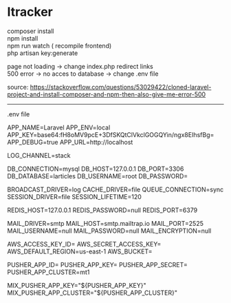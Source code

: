 # Itracker
composer install    
npm install   
npm run watch ( recompile frontend)  
php artisan key:generate  

page not loading -> change index.php redirect links   
500 error -> no acces to database  -> change .env file  


source: https://stackoverflow.com/questions/53029422/cloned-laravel-project-and-install-composer-and-npm-then-also-give-me-error-500  

__________


.env file

APP_NAME=Laravel
APP_ENV=local
APP_KEY=base64:fH8oMV9pcE+3DfSKQtClVkclGOGQYin/ngx8EIhsfBg=
APP_DEBUG=true
APP_URL=http://localhost

LOG_CHANNEL=stack

DB_CONNECTION=mysql
DB_HOST=127.0.0.1
DB_PORT=3306
DB_DATABASE=larticles
DB_USERNAME=root
DB_PASSWORD=

BROADCAST_DRIVER=log
CACHE_DRIVER=file
QUEUE_CONNECTION=sync
SESSION_DRIVER=file
SESSION_LIFETIME=120

REDIS_HOST=127.0.0.1
REDIS_PASSWORD=null
REDIS_PORT=6379

MAIL_DRIVER=smtp
MAIL_HOST=smtp.mailtrap.io
MAIL_PORT=2525
MAIL_USERNAME=null
MAIL_PASSWORD=null
MAIL_ENCRYPTION=null

AWS_ACCESS_KEY_ID=
AWS_SECRET_ACCESS_KEY=
AWS_DEFAULT_REGION=us-east-1
AWS_BUCKET=

PUSHER_APP_ID=
PUSHER_APP_KEY=
PUSHER_APP_SECRET=
PUSHER_APP_CLUSTER=mt1

MIX_PUSHER_APP_KEY="${PUSHER_APP_KEY}"
MIX_PUSHER_APP_CLUSTER="${PUSHER_APP_CLUSTER}"
